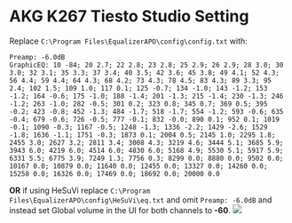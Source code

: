 # AKG K267 Tiesto Studio Setting
Replace `C:\Program Files\EqualizerAPO\config\config.txt` with:
```
Preamp: -6.0dB
GraphicEQ: 10 -84; 20 2.7; 22 2.8; 23 2.8; 25 2.9; 26 2.9; 28 3.0; 30 3.0; 32 3.1; 35 3.3; 37 3.4; 40 3.5; 42 3.6; 45 3.8; 49 4.1; 52 4.3; 56 4.4; 59 4.4; 64 4.3; 68 4.2; 73 4.3; 78 4.5; 83 4.3; 89 3.3; 95 2.4; 102 1.5; 109 1.0; 117 0.1; 125 -0.7; 134 -1.0; 143 -1.2; 153 -1.2; 164 -0.6; 175 -1.0; 188 -1.4; 201 -1.3; 215 -1.4; 230 -1.3; 246 -1.2; 263 -1.0; 282 -0.5; 301 0.2; 323 0.8; 345 0.7; 369 0.5; 395 -0.2; 423 -0.8; 452 -1.3; 484 -1.7; 518 -1.7; 554 -1.2; 593 -0.6; 635 -0.4; 679 -0.6; 726 -0.5; 777 -0.1; 832 -0.0; 890 0.1; 952 0.1; 1019 -0.1; 1090 -0.3; 1167 -0.5; 1248 -1.3; 1336 -2.2; 1429 -2.6; 1529 -1.8; 1636 -1.1; 1751 -0.3; 1873 0.1; 2004 0.5; 2145 1.0; 2295 1.8; 2455 3.0; 2627 3.2; 2811 3.4; 3008 4.3; 3219 4.6; 3444 5.1; 3685 5.9; 3943 6.0; 4219 6.0; 4514 6.0; 4830 6.0; 5168 4.9; 5530 5.1; 5917 5.9; 6331 5.5; 6775 3.9; 7249 1.3; 7756 0.3; 8299 0.0; 8880 0.0; 9502 0.0; 10167 0.0; 10879 0.0; 11640 0.0; 12455 0.0; 13327 0.0; 14260 0.0; 15258 0.0; 16326 0.0; 17469 0.0; 18692 0.0; 20000 0.0
```
**OR** if using HeSuVi replace `C:\Program Files\EqualizerAPO\config\HeSuVi\eq.txt` and omit `Preamp: -6.0dB` and instead set Global volume in the UI for both channels to **-60**.
![](https://raw.githubusercontent.com/jaakkopasanen/AutoEq/master/results/Innerfidelity%202017/innerfidelity/onear/AKG%20K267%20Tiesto%20Studio%20Setting/AKG%20K267%20Tiesto%20Studio%20Setting.png)